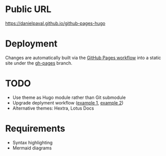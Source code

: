 # Public URL

https://danielpaval.github.io/github-pages-hugo

# Deployment

Changes are automatically built via the [GitHub Pages workflow](.github/workflows/github-pages.yml) into a static site under the [gh-pages](https://github.com/danielpaval/github-pages-hugo/tree/gh-pages) branch.

# TODO

- Use theme as Hugo module rather than Git submodule
- Upgrade deplyment workflow ([example 1](https://github.com/modelcontextprotocol/specification/blob/main/.github/workflows/site.yml), [example 2](https://github.com/imfing/hextra-starter-template/blob/main/.github/workflows/pages.yaml))
- Alternative themes: Hextra, Lotus Docs

# Requirements

- Syntax highlighting
- Mermaid diagrams

